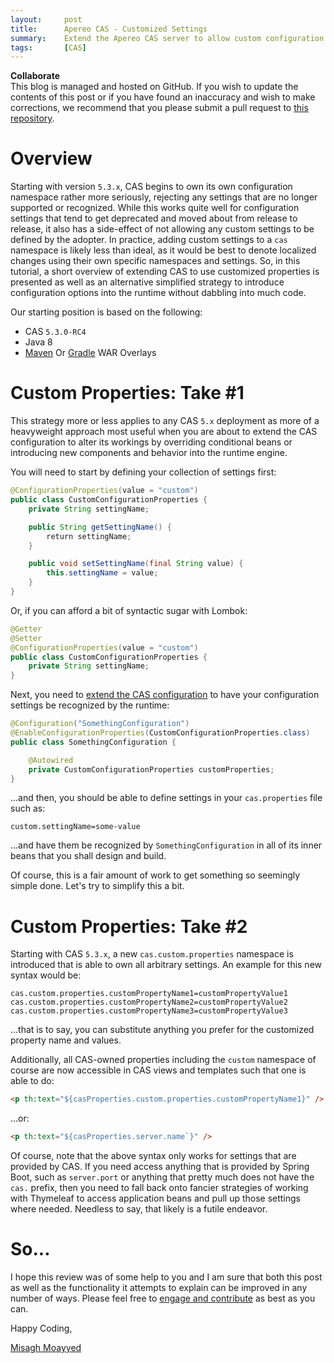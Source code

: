 ```yaml
---
layout:     post
title:      Apereo CAS - Customized Settings
summary:    Extend the Apereo CAS server to allow custom configuration properties and settings.
tags:       [CAS]
---
```


<div class="alert alert-success">
<strong>Collaborate</strong><br/>This blog is managed and hosted on GitHub. If you wish to update the contents of this post or if you have found an inaccuracy and wish to make corrections, we recommend that you please submit a pull request to <a href="https://github.com/apereo/apereo.github.io">this repository</a>.
</div>

# Overview

Starting with version `5.3.x`, CAS begins to own its own configuration namespace rather more seriously, rejecting any settings that are no longer supported or recognized. While this works quite well for configuration settings that tend to get deprecated and moved about from release to release, it also has a side-effect of not allowing any custom settings to be defined by the adopter. In practice, adding custom settings to a `cas` namespace is likely less than ideal, as it would be best to denote localized changes using their own specific namespaces and settings. So, in this tutorial, a short overview of extending CAS to use customized properties is presented as well as an alternative simplified strategy to introduce configuration options into the runtime without dabbling into much code.

Our starting position is based on the following:

- CAS `5.3.0-RC4`
- Java 8
- [Maven](https://github.com/apereo/cas-overlay-template) Or [Gradle](https://github.com/apereo/cas-gradle-overlay-template) WAR Overlays

# Custom Properties: Take #1

This strategy more or less applies to any CAS `5.x` deployment as more of a heavyweight approach most useful when you are about to extend the CAS configuration to alter its workings by overriding conditional beans or introducing new components and behavior into the runtime engine.

You will need to start by defining your collection of settings first:

```java
@ConfigurationProperties(value = "custom")
public class CustomConfigurationProperties {
    private String settingName;

    public String getSettingName() {
        return settingName;
    }

    public void setSettingName(final String value) {
        this.settingName = value;
    }
}
```

Or, if you can afford a bit of syntactic sugar with Lombok:

```java
@Getter
@Setter
@ConfigurationProperties(value = "custom")
public class CustomConfigurationProperties {
    private String settingName;
}
```

Next, you need to [extend the CAS configuration](https://apereo.github.io/cas/development/installation/Configuration-Management-Extensions.html) to have your configuration settings be recognized by the runtime:

```java
@Configuration("SomethingConfiguration")
@EnableConfigurationProperties(CustomConfigurationProperties.class)
public class SomethingConfiguration {

    @Autowired
    private CustomConfigurationProperties customProperties;
}
```

...and then, you should be able to define settings in your `cas.properties` file such as:

```properties
custom.settingName=some-value
```

...and have them be recognized by `SomethingConfiguration` in all of its inner beans that you shall design and build.

Of course, this is a fair amount of work to get something so seemingly simple done. Let's try to simplify this a bit.

# Custom Properties: Take #2

Starting with CAS `5.3.x`, a new `cas.custom.properties` namespace is introduced that is able to own all arbitrary settings. An example for this new syntax would be:

```properties
cas.custom.properties.customPropertyName1=customPropertyValue1
cas.custom.properties.customPropertyName2=customPropertyValue2
cas.custom.properties.customPropertyName3=customPropertyValue3
```

...that is to say, you can substitute anything you prefer for the customized property name and values.

Additionally, all CAS-owned properties including the `custom` namespace of course are now accessible in CAS views and templates such that one is able to do:

```html
<p th:text="${casProperties.custom.properties.customPropertyName1}" />
```

...or:

```html
<p th:text="${casProperties.server.name`}" />
```

Of course, note that the above syntax only works for settings that are provided by CAS. If you need access anything that is provided by Spring Boot, such as `server.port` or anything that pretty much does not have the `cas.` prefix, then you need to fall back onto fancier strategies of working with Thymeleaf to access application beans and pull up those settings where needed. Needless to say, that likely is a futile endeavor.

# So...

I hope this review was of some help to you and I am sure that both this post as well as the functionality it attempts to explain can be improved in any number of ways. Please feel free to [engage and contribute](https://apereo.github.io/cas/developer/Contributor-Guidelines.html) as best as you can.

Happy Coding,

[Misagh Moayyed](https://twitter.com/misagh84)
